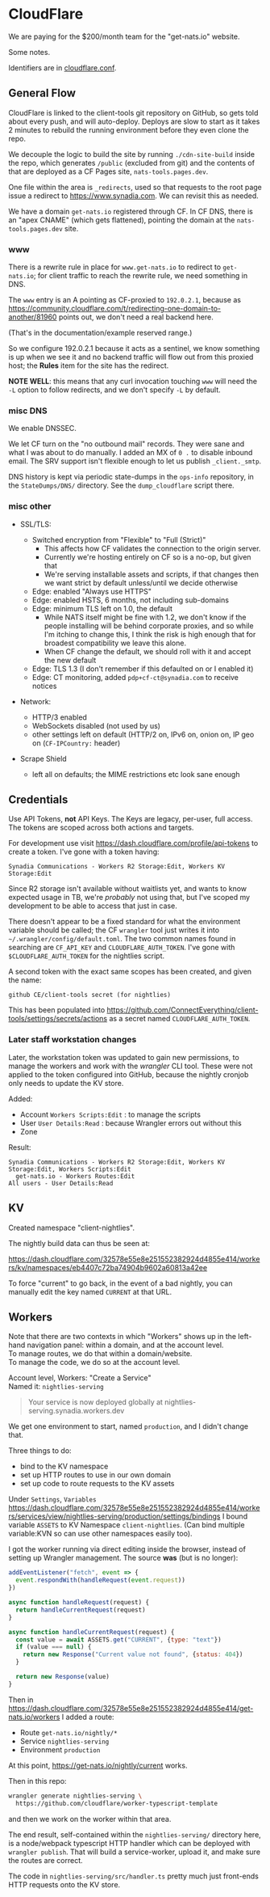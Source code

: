 CloudFlare
==========

We are paying for the $200/month team for the "get-nats.io" website.

Some notes.

Identifiers are in [cloudflare.conf](cloudflare.conf).

## General Flow

CloudFlare is linked to the client-tools git repository on GitHub, so gets
told about every push, and will auto-deploy.  Deploys are slow to start as it
takes 2 minutes to rebuild the running environment before they even clone the
repo.

We decouple the logic to build the site by running `./cdn-site-build` inside
the repo, which generates `/public` (excluded from git) and the contents of
that are deployed as a CF Pages site, `nats-tools.pages.dev`.

One file within the area is `_redirects`, used so that requests to the root
page issue a redirect to <https://www.synadia.com>.
We can revisit this as needed.

We have a domain `get-nats.io` registered through CF.
In CF DNS, there is an "apex CNAME" (which gets flattened), pointing the
domain at the `nats-tools.pages.dev` site.


### www

There is a rewrite rule in place for `www.get-nats.io` to redirect to `get-nats.io`;
for client traffic to reach the rewrite rule, we need something in DNS.

The `www` entry is an A pointing as CF-proxied to `192.0.2.1`, because as
<https://community.cloudflare.com/t/redirecting-one-domain-to-another/81960>
points out, we don't need a real backend here.

(That's in the documentation/example reserved range.)

So we configure 192.0.2.1 because it acts as a sentinel, we know something is
up when we see it and no backend traffic will flow out from this proxied host;
the **Rules** item for the site has the redirect.

**NOTE WELL**: this means that any curl invocation touching `www` will need
the `-L` option to follow redirects, and we don't specify `-L` by default.


### misc DNS

We enable DNSSEC.

We let CF turn on the "no outbound mail" records.
They were sane and what I was about to do manually.
I added an MX of `0 .` to disable inbound email.
The SRV support isn't flexible enough to let us publish `_client._smtp`.

DNS history is kept via periodic state-dumps in the `ops-info` repository,
in the `StateDumps/DNS/` directory.
See the `dump_cloudflare` script there.


### misc other

* SSL/TLS:
  + Switched encryption from "Flexible" to "Full (Strict)"
    - This affects how CF validates the connection to the origin server.
    - Currently we're hosting entirely on CF so is a no-op, but given that
    - We're serving installable assets and scripts, if that changes then we
      want strict by default unless/until we decide otherwise
  + Edge: enabled "Always use HTTPS"
  + Edge: enabled HSTS, 6 months, not including sub-domains
  + Edge: minimum TLS left on 1.0, the default
    - While NATS itself might be fine with 1.2, we don't know if the people
      installing will be behind corporate proxies, and so while I'm itching
      to change this, I think the risk is high enough that for broadest
      compatibility we leave this alone.
    - When CF change the default, we should roll with it and accept the new
      default
  + Edge: TLS 1.3 (I don't remember if this defaulted on or I enabled it)
  + Edge: CT monitoring, added `pdp+cf-ct@synadia.com` to receive notices

* Network:
  + HTTP/3 enabled
  + WebSockets disabled (not used by us)
  + other settings left on default (HTTP/2 on, IPv6 on, onion on, IP geo on
    (`CF-IPCountry:` header)

* Scrape Shield
  + left all on defaults; the MIME restrictions etc look sane enough


## Credentials

Use API Tokens, **not** API Keys.  The Keys are legacy, per-user, full access.
The tokens are scoped across both actions and targets.

For development use visit <https://dash.cloudflare.com/profile/api-tokens> to
create a token.  I've gone with a token having:

    Synadia Communications - Workers R2 Storage:Edit, Workers KV Storage:Edit

Since R2 storage isn't available without waitlists yet, and wants to know
expected usage in TB, we're _probably_ not using that, but I've scoped my
development to be able to access that just in case.


There doesn't appear to be a fixed standard for what the environment variable
should be called; the CF `wrangler` tool just writes it into
`~/.wrangler/config/default.toml`.  The two common names found in searching
are `CF_API_KEY` and `CLOUDFLARE_AUTH_TOKEN`.  I've gone with
`$CLOUDFLARE_AUTH_TOKEN` for the nightlies script.


A second token with the exact same scopes has been created, and given the name:

    github CE/client-tools secret (for nightlies)

This has been populated into
<https://github.com/ConnectEverything/client-tools/settings/secrets/actions>
as a secret named `CLOUDFLARE_AUTH_TOKEN`.

### Later staff workstation changes

Later, the workstation token was updated to gain new permissions, to manage
the workers and work with the _wrangler_ CLI tool.  These were not applied to
the token configured into GitHub, because the nightly cronjob only needs to
update the KV store.

Added:
 * Account `Workers Scripts:Edit` : to manage the scripts
 * User `User Details:Read` : because Wrangler errors out without this
 * Zone

Result:

```
Synadia Communications - Workers R2 Storage:Edit, Workers KV Storage:Edit, Workers Scripts:Edit
  get-nats.io - Workers Routes:Edit
All users - User Details:Read
```

## KV

Created namespace "client-nightlies".

The nightly build data can thus be seen at:

<https://dash.cloudflare.com/32578e55e8e251552382924d4855e414/workers/kv/namespaces/eb4407c72ba74904b9602a60813a42ee>

To force "current" to go back, in the event of a bad nightly, you can manually
edit the key named `CURRENT` at that URL.


## Workers

Note that there are two contexts in which "Workers" shows up in the left-hand
navigation panel: within a domain, and at the account level.  
To manage routes, we do that within a domain/website.  
To manage the code, we do so at the account level.


Account level, Workers: "Create a Service"  
Named it: `nightlies-serving`
> Your service is now deployed globally at nightlies-serving.synadia.workers.dev

We get one environment to start, named `production`, and I didn't change that.

Three things to do:
 * bind to the KV namespace
 * set up HTTP routes to use in our own domain
 * set up code to route requests to the KV assets

Under `Settings`, `Variables`
<https://dash.cloudflare.com/32578e55e8e251552382924d4855e414/workers/services/view/nightlies-serving/production/settings/bindings>
I bound variable `ASSETS` to KV Namespace `client-nightlies`.
(Can bind multiple variable:KVN so can use other namespaces easily too).

I got the worker running via direct editing inside the browser, instead of
setting up Wrangler management.
The source **was** (but is no longer):

```javascript
addEventListener("fetch", event => {
  event.respondWith(handleRequest(event.request))
})

async function handleRequest(request) {
  return handleCurrentRequest(request)
}

async function handleCurrentRequest(request) {
  const value = await ASSETS.get("CURRENT", {type: "text"})
  if (value === null) {
    return new Response("Current value not found", {status: 404})
  }

  return new Response(value)
}
```

Then in
<https://dash.cloudflare.com/32578e55e8e251552382924d4855e414/get-nats.io/workers>
I added a route:
 * Route `get-nats.io/nightly/*`
 * Service `nightlies-serving`
 * Environment `production`

At this point, <https://get-nats.io/nightly/current> works.

Then in this repo:

```sh
wrangler generate nightlies-serving \
  https://github.com/cloudflare/worker-typescript-template
```

and then we work on the worker within that area.

The end result, self-contained within the `nightlies-serving/` directory here,
is a node/webpack typescript HTTP handler which can be deployed with
`wrangler publish`.  That will build a service-worker, upload it, and make
sure the routes are correct.

The code in `nightlies-serving/src/handler.ts` pretty much just front-ends
HTTP requests onto the KV store.

